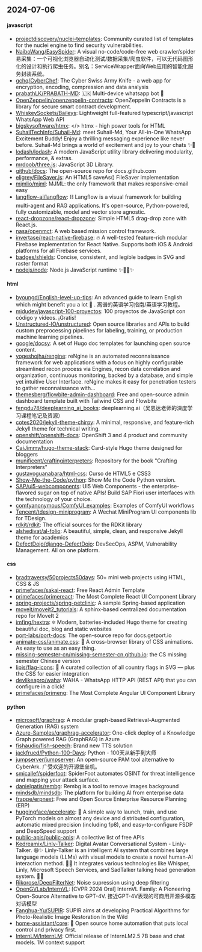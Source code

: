 ## 2024-07-06

#### javascript
* [projectdiscovery/nuclei-templates](https://github.com/projectdiscovery/nuclei-templates): Community curated list of templates for the nuclei engine to find security vulnerabilities.
* [NaiboWang/EasySpider](https://github.com/NaiboWang/EasySpider): A visual no-code/code-free web crawler/spider易采集：一个可视化浏览器自动化测试/数据采集/爬虫软件，可以无代码图形化的设计和执行爬虫任务。别名：ServiceWrapper面向Web应用的智能化服务封装系统。
* [gchq/CyberChef](https://github.com/gchq/CyberChef): The Cyber Swiss Army Knife - a web app for encryption, encoding, compression and data analysis
* [prabathLK/PRABATH-MD](https://github.com/prabathLK/PRABATH-MD): 🇱🇰 Multi-device whatsapp bot 🎉
* [OpenZeppelin/openzeppelin-contracts](https://github.com/OpenZeppelin/openzeppelin-contracts): OpenZeppelin Contracts is a library for secure smart contract development.
* [WhiskeySockets/Baileys](https://github.com/WhiskeySockets/Baileys): Lightweight full-featured typescript/javascript WhatsApp Web API
* [bigskysoftware/htmx](https://github.com/bigskysoftware/htmx): </> htmx - high power tools for HTML
* [SuhailTechInfo/Suhail-Md](https://github.com/SuhailTechInfo/Suhail-Md): meet Suhail-Md, Your All-in-One WhatsApp Excitement Buddy! Enjoy a thrilling messaging experience like never before. Suhail-Md brings a world of excitement and joy to your chats ✨🤖
* [lodash/lodash](https://github.com/lodash/lodash): A modern JavaScript utility library delivering modularity, performance, & extras.
* [mrdoob/three.js](https://github.com/mrdoob/three.js): JavaScript 3D Library.
* [github/docs](https://github.com/github/docs): The open-source repo for docs.github.com
* [eligrey/FileSaver.js](https://github.com/eligrey/FileSaver.js): An HTML5 saveAs() FileSaver implementation
* [mjmlio/mjml](https://github.com/mjmlio/mjml): MJML: the only framework that makes responsive-email easy
* [langflow-ai/langflow](https://github.com/langflow-ai/langflow): ⛓️ Langflow is a visual framework for building multi-agent and RAG applications. It's open-source, Python-powered, fully customizable, model and vector store agnostic.
* [react-dropzone/react-dropzone](https://github.com/react-dropzone/react-dropzone): Simple HTML5 drag-drop zone with React.js.
* [nasa/openmct](https://github.com/nasa/openmct): A web based mission control framework.
* [invertase/react-native-firebase](https://github.com/invertase/react-native-firebase): 🔥 A well-tested feature-rich modular Firebase implementation for React Native. Supports both iOS & Android platforms for all Firebase services.
* [badges/shields](https://github.com/badges/shields): Concise, consistent, and legible badges in SVG and raster format
* [nodejs/node](https://github.com/nodejs/node): Node.js JavaScript runtime ✨🐢🚀✨

#### html
* [byoungd/English-level-up-tips](https://github.com/byoungd/English-level-up-tips): An advanced guide to learn English which might benefit you a lot 🎉 . 离谱的英语学习指南/英语学习教程。
* [midudev/javascript-100-proyectos](https://github.com/midudev/javascript-100-proyectos): 100 proyectos de JavaScript con código y vídeos. ¡Gratis!
* [Unstructured-IO/unstructured](https://github.com/Unstructured-IO/unstructured): Open source libraries and APIs to build custom preprocessing pipelines for labeling, training, or production machine learning pipelines.
* [google/docsy](https://github.com/google/docsy): A set of Hugo doc templates for launching open source content.
* [yogeshojha/rengine](https://github.com/yogeshojha/rengine): reNgine is an automated reconnaissance framework for web applications with a focus on highly configurable streamlined recon process via Engines, recon data correlation and organization, continuous monitoring, backed by a database, and simple yet intuitive User Interface. reNgine makes it easy for penetration testers to gather reconnaissance with…
* [themesberg/flowbite-admin-dashboard](https://github.com/themesberg/flowbite-admin-dashboard): Free and open-source admin dashboard template built with Tailwind CSS and Flowbite
* [fengdu78/deeplearning_ai_books](https://github.com/fengdu78/deeplearning_ai_books): deeplearning.ai（吴恩达老师的深度学习课程笔记及资源）
* [cotes2020/jekyll-theme-chirpy](https://github.com/cotes2020/jekyll-theme-chirpy): A minimal, responsive, and feature-rich Jekyll theme for technical writing.
* [openshift/openshift-docs](https://github.com/openshift/openshift-docs): OpenShift 3 and 4 product and community documentation
* [CaiJimmy/hugo-theme-stack](https://github.com/CaiJimmy/hugo-theme-stack): Card-style Hugo theme designed for bloggers
* [munificent/craftinginterpreters](https://github.com/munificent/craftinginterpreters): Repository for the book "Crafting Interpreters"
* [gustavoguanabara/html-css](https://github.com/gustavoguanabara/html-css): Curso de HTML5 e CSS3
* [Show-Me-the-Code/python](https://github.com/Show-Me-the-Code/python): Show Me the Code Python version.
* [SAP/ui5-webcomponents](https://github.com/SAP/ui5-webcomponents): UI5 Web Components - the enterprise-flavored sugar on top of native APIs! Build SAP Fiori user interfaces with the technology of your choice.
* [comfyanonymous/ComfyUI_examples](https://github.com/comfyanonymous/ComfyUI_examples): Examples of ComfyUI workflows
* [Tencent/tdesign-miniprogram](https://github.com/Tencent/tdesign-miniprogram): A Wechat MiniProgram UI components lib for TDesign.
* [rdkit/rdkit](https://github.com/rdkit/rdkit): The official sources for the RDKit library
* [alshedivat/al-folio](https://github.com/alshedivat/al-folio): A beautiful, simple, clean, and responsive Jekyll theme for academics
* [DefectDojo/django-DefectDojo](https://github.com/DefectDojo/django-DefectDojo): DevSecOps, ASPM, Vulnerability Management. All on one platform.

#### css
* [bradtraversy/50projects50days](https://github.com/bradtraversy/50projects50days): 50+ mini web projects using HTML, CSS & JS
* [primefaces/sakai-react](https://github.com/primefaces/sakai-react): Free React Admin Template
* [primefaces/primereact](https://github.com/primefaces/primereact): The Most Complete React UI Component Library
* [spring-projects/spring-petclinic](https://github.com/spring-projects/spring-petclinic): A sample Spring-based application
* [moveit/moveit2_tutorials](https://github.com/moveit/moveit2_tutorials): A sphinx-based centralized documentation repo for MoveIt 2
* [imfing/hextra](https://github.com/imfing/hextra): 🔯 Modern, batteries-included Hugo theme for creating beautiful doc, blog and static websites
* [port-labs/port-docs](https://github.com/port-labs/port-docs): The open-source repo for docs.getport.io
* [animate-css/animate.css](https://github.com/animate-css/animate.css): 🍿 A cross-browser library of CSS animations. As easy to use as an easy thing.
* [missing-semester-cn/missing-semester-cn.github.io](https://github.com/missing-semester-cn/missing-semester-cn.github.io): the CS missing semester Chinese version
* [lipis/flag-icons](https://github.com/lipis/flag-icons): 🎏 A curated collection of all country flags in SVG — plus the CSS for easier integration
* [devlikeapro/waha](https://github.com/devlikeapro/waha): WAHA - WhatsApp HTTP API (REST API) that you can configure in a click!
* [primefaces/primeng](https://github.com/primefaces/primeng): The Most Complete Angular UI Component Library

#### python
* [microsoft/graphrag](https://github.com/microsoft/graphrag): A modular graph-based Retrieval-Augmented Generation (RAG) system
* [Azure-Samples/graphrag-accelerator](https://github.com/Azure-Samples/graphrag-accelerator): One-click deploy of a Knowledge Graph powered RAG (GraphRAG) in Azure
* [fishaudio/fish-speech](https://github.com/fishaudio/fish-speech): Brand new TTS solution
* [jackfrued/Python-100-Days](https://github.com/jackfrued/Python-100-Days): Python - 100天从新手到大师
* [jumpserver/jumpserver](https://github.com/jumpserver/jumpserver): An open-source PAM tool alternative to CyberArk. 广受欢迎的开源堡垒机。
* [smicallef/spiderfoot](https://github.com/smicallef/spiderfoot): SpiderFoot automates OSINT for threat intelligence and mapping your attack surface.
* [danielgatis/rembg](https://github.com/danielgatis/rembg): Rembg is a tool to remove images background
* [mindsdb/mindsdb](https://github.com/mindsdb/mindsdb): The platform for building AI from enterprise data
* [frappe/erpnext](https://github.com/frappe/erpnext): Free and Open Source Enterprise Resource Planning (ERP)
* [huggingface/accelerate](https://github.com/huggingface/accelerate): 🚀 A simple way to launch, train, and use PyTorch models on almost any device and distributed configuration, automatic mixed precision (including fp8), and easy-to-configure FSDP and DeepSpeed support
* [public-apis/public-apis](https://github.com/public-apis/public-apis): A collective list of free APIs
* [Kedreamix/Linly-Talker](https://github.com/Kedreamix/Linly-Talker): Digital Avatar Conversational System - Linly-Talker. 😄✨ Linly-Talker is an intelligent AI system that combines large language models (LLMs) with visual models to create a novel human-AI interaction method. 🤝🤖 It integrates various technologies like Whisper, Linly, Microsoft Speech Services, and SadTalker talking head generation system. 🌟🔬
* [Rikorose/DeepFilterNet](https://github.com/Rikorose/DeepFilterNet): Noise supression using deep filtering
* [OpenGVLab/InternVL](https://github.com/OpenGVLab/InternVL): [CVPR 2024 Oral] InternVL Family: A Pioneering Open-Source Alternative to GPT-4V. 接近GPT-4V表现的可商用开源多模态对话模型
* [Fanghua-Yu/SUPIR](https://github.com/Fanghua-Yu/SUPIR): SUPIR aims at developing Practical Algorithms for Photo-Realistic Image Restoration In the Wild
* [home-assistant/core](https://github.com/home-assistant/core): 🏡 Open source home automation that puts local control and privacy first.
* [InternLM/InternLM](https://github.com/InternLM/InternLM): Official release of InternLM2.5 7B base and chat models. 1M context support
